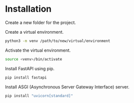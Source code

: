 # Installation
Create a new folder for the project.

Create a virtual environment.

```bash
python3 -m venv /path/to/new/virtual/environment
```

Activate the virtual environment.
```bash
source <venv>/bin/activate
```

Install FastAPI using pip.

```bash
pip install fastapi
```

Install ASGI (Asynchronous Server Gateway Interface) server.
```bash
pip install "uvicorn[standard]"
```
